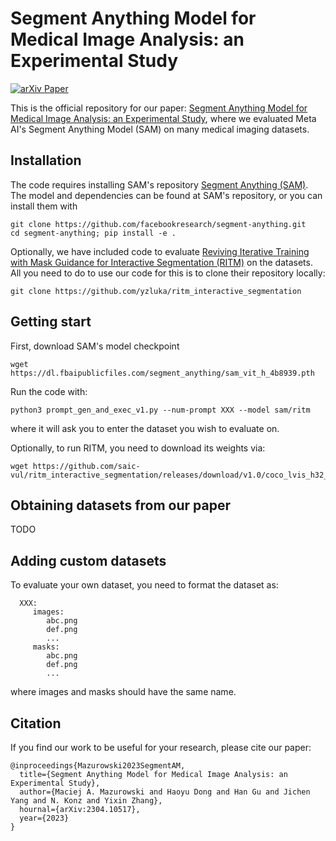 # Segment Anything Model for Medical Image Analysis: an Experimental Study

[![arXiv Paper](https://img.shields.io/badge/arXiv-2304.10517-orange.svg?style=flat)](https://arxiv.org/abs/2304.10517)

This is the official repository for our paper: [Segment Anything Model for Medical Image Analysis: an Experimental Study](https://arxiv.org/abs/2304.10517), where we evaluated Meta AI's Segment Anything Model (SAM) on many medical imaging datasets.

## Installation

The code requires installing SAM's repository [Segment Anything (SAM)](https://github.com/facebookresearch/segment-anything.git). The model and dependencies can be found at SAM's repository, or you can install them with

```
git clone https://github.com/facebookresearch/segment-anything.git
cd segment-anything; pip install -e .
```

Optionally, we have included code to evaluate [Reviving Iterative Training with Mask Guidance for Interactive Segmentation (RITM)](https://arxiv.org/abs/2102.06583) on the datasets. All you need to do to use our code for this is to clone their repository locally:

```
git clone https://github.com/yzluka/ritm_interactive_segmentation
```

## Getting start
First, download SAM's model checkpoint 
```
wget https://dl.fbaipublicfiles.com/segment_anything/sam_vit_h_4b8939.pth
```

Run the code with:
```
python3 prompt_gen_and_exec_v1.py --num-prompt XXX --model sam/ritm 
```
where it will ask you to enter the dataset you wish to evaluate on.

Optionally, to run RITM, you need to download its weights via:
```
wget https://github.com/saic-vul/ritm_interactive_segmentation/releases/download/v1.0/coco_lvis_h32_itermask.pth
```

## Obtaining datasets from our paper

TODO

## Adding custom datasets
To evaluate your own dataset, you need to format the dataset as: 
```
  XXX:
     images:
        abc.png
        def.png
        ...
     masks:
        abc.png
        def.png
        ...
```
where images and masks should have the same name.

## Citation
If you find our work to be useful for your research, please cite our paper:
```
@inproceedings{Mazurowski2023SegmentAM,
  title={Segment Anything Model for Medical Image Analysis: an Experimental Study},
  author={Maciej A. Mazurowski and Haoyu Dong and Han Gu and Jichen Yang and N. Konz and Yixin Zhang},
  hournal={arXiv:2304.10517},
  year={2023}
}
```
